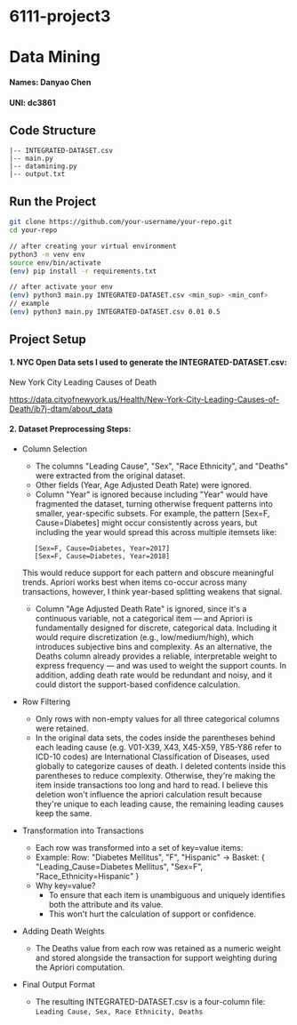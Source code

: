 # 6111-project3

# Data Mining

#### Names: Danyao Chen
#### UNI: dc3861

## **Code Structure**
```
|-- INTEGRATED-DATASET.csv
|-- main.py
|-- datamining.py
|-- output.txt
```

## **Run the Project**
```sh
git clone https://github.com/your-username/your-repo.git
cd your-repo

// after creating your virtual environment
python3 -m venv env
source env/bin/activate
(env) pip install -r requirements.txt

// after activate your env
(env) python3 main.py INTEGRATED-DATASET.csv <min_sup> <min_conf>
// example
(env) python3 main.py INTEGRATED-DATASET.csv 0.01 0.5
```

## **Project Setup**
#### 1. NYC Open Data sets I used to generate the INTEGRATED-DATASET.csv:
New York City Leading Causes of Death

https://data.cityofnewyork.us/Health/New-York-City-Leading-Causes-of-Death/jb7j-dtam/about_data

#### 2. Dataset Preprocessing Steps:
* Column Selection
  * The columns "Leading Cause", "Sex", "Race Ethnicity", and "Deaths" were extracted from the original dataset.
  * Other fields (Year, Age Adjusted Death Rate) were ignored.
  * Column "Year" is ignored because including "Year" would have fragmented the dataset, turning otherwise frequent patterns into smaller, year-specific subsets.
    For example, the pattern [Sex=F, Cause=Diabetes] might occur consistently across years, but including the year would spread this across multiple itemsets like:
   ```
      [Sex=F, Cause=Diabetes, Year=2017]
      [Sex=F, Cause=Diabetes, Year=2018]
   ```
     This would reduce support for each pattern and obscure meaningful trends. Apriori works best when items co-occur across many transactions, however, I think year-based splitting weakens that signal.
  * Column "Age Adjusted Death Rate" is ignored, since it's a continuous variable, not a categorical item — and Apriori is fundamentally designed for discrete, categorical data. Including it would require discretization (e.g., low/medium/high), which introduces subjective bins and complexity. As an alternative, the Deaths column already provides a reliable, interpretable weight to express frequency — and was used to weight the support counts. In addition, adding death rate would be redundant and noisy, and it could distort the support-based confidence calculation.

* Row Filtering
  * Only rows with non-empty values for all three categorical columns were retained.
  * In the original data sets, the codes inside the parentheses behind each leading cause (e.g. V01-X39, X43, X45-X59, Y85-Y86 refer to ICD-10 codes) are International Classification of Diseases, used globally to categorize causes of death. I deleted contents inside this parentheses to reduce complexity. Otherwise, they're making the item inside transactions too long and hard to read. I believe this deletion won't influence the apriori calculation result because they're unique to each leading cause, the remaining leading causes keep the same.
* Transformation into Transactions
  * Each row was transformed into a set of key=value items:
  * Example:
    Row: "Diabetes Mellitus", "F", "Hispanic"
    → Basket: { "Leading_Cause=Diabetes Mellitus", "Sex=F", "Race_Ethnicity=Hispanic" }
  * Why key=value?
    * To ensure that each item is unambiguous and uniquely identifies both the attribute and its value.
    * This won't hurt the calculation of support or confidence.
* Adding Death Weights
  * The Deaths value from each row was retained as a numeric weight and stored alongside the transaction for support weighting during the Apriori computation.
* Final Output Format
  * The resulting INTEGRATED-DATASET.csv is a four-column file:
  ``` Leading Cause, Sex, Race Ethnicity, Deaths ```
